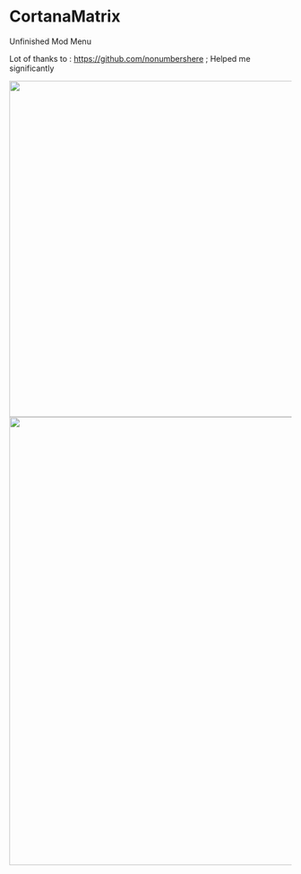 # CortanaMatrix
Unfinished Mod Menu
 
 Lot of thanks to : https://github.com/nonumbershere  ; Helped me significantly 
 
 
  
 
 
 
 
 
 <img src="https://i.imgur.com/UGIlYYh.png"  width="600" height="600">
 <img src="https://i.imgur.com/K1apVtv.gif"  width="800" height="800">
